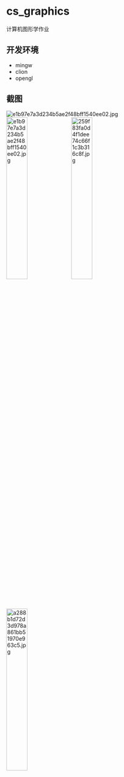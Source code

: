 # cs_graphics
计算机图形学作业

## 开发环境
- mingw
- clion
- opengl

## 截图
<img src="https://github.com/hengxt/cs_graphics/blob/dev/img/%E8%8F%9C%E5%8D%95%E6%A0%8F.png" alt="e1b97e7a3d234b5ae2f48bff1540ee02.jpg"/>
<div>
<img src="https://github.com/hengxt/cs_graphics/blob/dev/img/20220925_155017.gif" alt="e1b97e7a3d234b5ae2f48bff1540ee02.jpg" width="33%"/>
<img src="https://github.com/hengxt/cs_graphics/blob/dev/img/20220925_155134.gif" alt="259f83fa0d4f1dee74c66f1c3b316c8f.jpg" width="33%"/>
<img src="https://github.com/hengxt/cs_graphics/blob/dev/img/20220925_155209.gif" alt="a288b1d72d3d978a861bb51970e963c5.jpg" width="33%"/>
</div>
